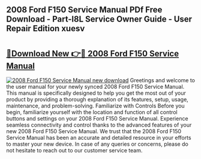 ## 2008 Ford F150 Service Manual PDf Free Download - Part-l8L Service Owner Guide - User Repair Edition xuesv

# <h2><a href="http://bc62605.oget.top/?id=2008+Ford+F150+Service+Manual">🔗Download New 👉🔴 2008 Ford F150 Service Manual</a></h2>

[![2008 Ford F150 Service Manual new download](https://i.imgur.com/5g1atiW.png)](http://bc62605.oget.top/?id=2008+Ford+F150+Service+Manual)
Greetings and welcome to the user manual for your newly synced 2008 Ford F150 Service Manual. This manual is specifically designed to help you get the most out of your product by providing a thorough explanation of its features, setup, usage, maintenance, and problem-solving. Familiarize with Controls Before you begin, familiarize yourself with the location and function of all control buttons and settings on your 2008 Ford F150 Service Manual. Experience seamless connectivity and control thanks to the advanced features of your new 2008 Ford F150 Service Manual. We trust that the 2008 Ford F150 Service Manual has been an accurate and detailed resource in your efforts to master your new device. In case of any queries or concerns, please do not hesitate to reach out to our customer service team.
